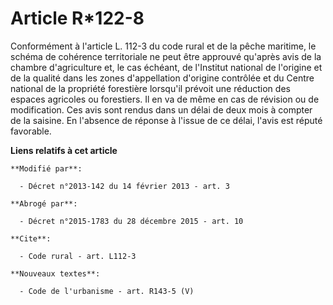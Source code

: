 # Article R*122-8

Conformément à l'article L. 112-3 du code rural et de la pêche maritime, le schéma de cohérence territoriale ne peut être
approuvé qu'après avis de la chambre d'agriculture et, le cas échéant, de l'Institut national de l'origine et de la qualité
dans les zones d'appellation d'origine contrôlée et du Centre national de la propriété forestière lorsqu'il prévoit une
réduction des espaces agricoles ou forestiers. Il en va de même en cas de révision ou de modification.  Ces avis sont rendus
dans un délai de deux mois à compter de la saisine. En l'absence de réponse à l'issue de ce délai, l'avis est réputé
favorable.

**Liens relatifs à cet article**

	**Modifié par**:

	  - Décret n°2013-142 du 14 février 2013 - art. 3

	**Abrogé par**:

	  - Décret n°2015-1783 du 28 décembre 2015 - art. 10

	**Cite**:

	  - Code rural - art. L112-3

	**Nouveaux textes**:

	  - Code de l'urbanisme - art. R143-5 (V)
